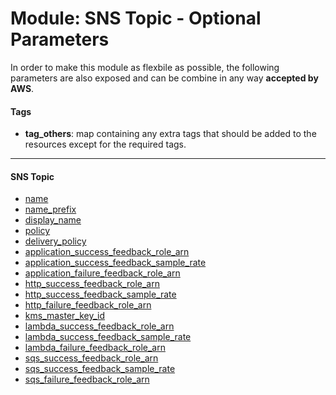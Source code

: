 # Module: SNS Topic - Optional Parameters

In order to make this module as flexbile as possible, the following parameters are also exposed and can be combine in any way **accepted by AWS**.

#### Tags

* **tag_others**: map containing any extra tags that should be added to the resources except for the required tags.

------

#### SNS Topic

* [name](https://www.terraform.io/docs/providers/aws/r/sns_topic.html#name)
* [name_prefix](https://www.terraform.io/docs/providers/aws/r/sns_topic.html#name_prefix)
* [display_name](https://www.terraform.io/docs/providers/aws/r/sns_topic.html#display_name)
* [policy](https://www.terraform.io/docs/providers/aws/r/sns_topic.html#policy)
* [delivery_policy](https://www.terraform.io/docs/providers/aws/r/sns_topic.html#delivery_policy)
* [application_success_feedback_role_arn](https://www.terraform.io/docs/providers/aws/r/sns_topic.html#application_success_feedback_role_arn)
* [application_success_feedback_sample_rate](https://www.terraform.io/docs/providers/aws/r/sns_topic.html#application_success_feedback_sample_rate)
* [application_failure_feedback_role_arn](https://www.terraform.io/docs/providers/aws/r/sns_topic.html#application_failure_feedback_role_arn)
* [http_success_feedback_role_arn](https://www.terraform.io/docs/providers/aws/r/sns_topic.html#http_success_feedback_role_arn)
* [http_success_feedback_sample_rate](https://www.terraform.io/docs/providers/aws/r/sns_topic.html#http_success_feedback_sample_rate)
* [http_failure_feedback_role_arn](https://www.terraform.io/docs/providers/aws/r/sns_topic.html#http_failure_feedback_role_arn)
* [kms_master_key_id](https://www.terraform.io/docs/providers/aws/r/sns_topic.html#kms_master_key_id)
* [lambda_success_feedback_role_arn](https://www.terraform.io/docs/providers/aws/r/sns_topic.html#lambda_success_feedback_role_arn)
* [lambda_success_feedback_sample_rate](https://www.terraform.io/docs/providers/aws/r/sns_topic.html#lambda_success_feedback_sample_rate)
* [lambda_failure_feedback_role_arn](https://www.terraform.io/docs/providers/aws/r/sns_topic.html#lambda_failure_feedback_role_arn)
* [sqs_success_feedback_role_arn](https://www.terraform.io/docs/providers/aws/r/sns_topic.html#sqs_success_feedback_role_arn)
* [sqs_success_feedback_sample_rate](https://www.terraform.io/docs/providers/aws/r/sns_topic.html#sqs_success_feedback_sample_rate)
* [sqs_failure_feedback_role_arn](https://www.terraform.io/docs/providers/aws/r/sns_topic.html#sqs_failure_feedback_role_arn)